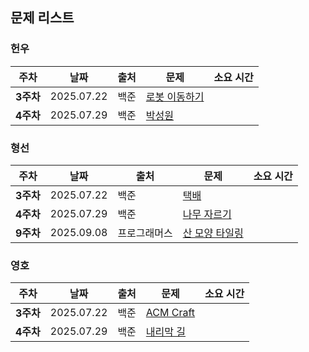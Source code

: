 ## 문제 리스트

<h3>헌우</h3>

|주차|날짜|출처|문제|소요 시간|
|--|--|--|--|--|
|**3주차** |2025.07.22|백준|[로봇 이동하기](https://www.acmicpc.net/problem/2169)|
|**4주차** |2025.07.29|백준|[박성원](https://www.acmicpc.net/problem/1086)|


<h3>형선</h3>

|주차|날짜|출처|문제|소요 시간|
|--|--|--|--|--|
|**3주차** |2025.07.22|백준|[택배](https://www.acmicpc.net/problem/8980)|
|**4주차** |2025.07.29|백준|[나무 자르기](https://www.acmicpc.net/problem/13263)|
|**9주차** |2025.09.08|프로그래머스|[산 모양 타일링](https://school.programmers.co.kr/learn/courses/30/lessons/258705)|

<h3>영호</h3>

|주차|날짜|출처|문제|소요 시간|
|--|--|--|--|--|
|**3주차** |2025.07.22|백준|[ACM Craft](https://www.acmicpc.net/problem/1005)|
|**4주차** |2025.07.29|백준|[내리막 길](https://www.acmicpc.net/problem/1520)|
